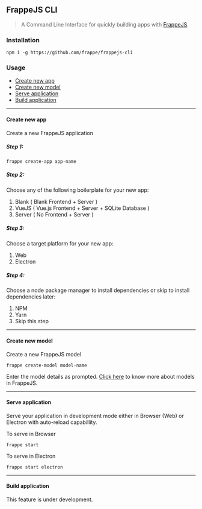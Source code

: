 ## FrappeJS CLI  

> A Command Line Interface for quickly building apps with [FrappeJS](https://frappe.io/frappejs).

### Installation 

    npm i -g https://github.com/frappe/frappejs-cli  
      
### Usage

 - [Create new app](#newApp)
 - [Create new model](#newModel)
 - [Serve application](#serve)
 - [Build application](#build)

---
<a id="newApp"></a>
#### Create new app

Create a new FrappeJS application 

##### Step 1:
    frappe create-app app-name

##### Step 2:
Choose any of the following boilerplate for your new app:

 1. Blank ( Blank Frontend + Server )
 2. VueJS ( Vue.js Frontend + Server + SQLite Database )
 3. Server ( No Frontend + Server )

#####  Step 3:
Choose a target platform for your new app:

 1. Web
 2. Electron

##### Step 4:
Choose a node package manager to install dependencies or skip to install dependencies later:

 1. NPM
 2. Yarn
 3. Skip this step

---
<a id="newModel"></a>
#### Create new model
Create a new FrappeJS model

    frappe create-model model-name
Enter the model details as prompted. [Click here](https://frappe.io/frappejs/docs/models.md) to know more about models in FrappeJS.

---
<a id="serve"></a>
#### Serve application
Serve your application in development mode either in Browser (Web) or Electron with auto-reload capabillity.

To serve in Browser

    frappe start 
    
To serve in Electron

    frappe start electron

---
<a id="build"></a>
#### Build application
This feature is under development.
